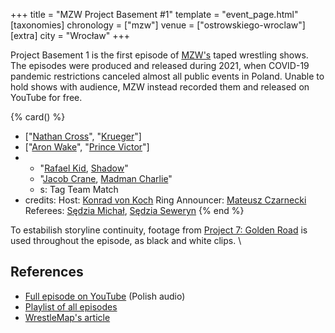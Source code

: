 +++
title = "MZW Project Basement #1"
template = "event_page.html"
[taxonomies]
chronology = ["mzw"]
venue = ["ostrowskiego-wroclaw"]
[extra]
city = "Wrocław"
+++

Project Basement 1 is the first episode of [MZW's](@/o/mzw.md) taped wrestling shows. The episodes were produced and released during 2021, when COVID-19 pandemic restrictions canceled almost all public events in Poland. Unable to hold shows with audience, MZW instead recorded them and released on YouTube for free.

{% card() %}
- ["[Nathan Cross](@/w/gabriel-queen.md)", "[Krueger](@/w/olgierd.md)"]
- ["[Aron Wake](@/w/aron-wake.md)", "[Prince Victor](@/w/vic-golden.md)"]
- - "[Rafael Kid](@/w/rafael-kid.md), [Shadow](@/w/shadow.md)"
  - "[Jacob Crane](@/w/jacob-crane.md), [Madman Charlie](@/w/madman-charlie.md)"
  - s: Tag Team Match
- credits:
    Host: [Konrad von Koch](@/w/konrad-von-koch.md)
    Ring Announcer: [Mateusz Czarnecki](@/w/mateusz-czarnecki.md)
    Referees: [Sędzia Michał](@/w/sedzia-michal.md), [Sędzia Seweryn](@/w/sedzia-seweryn.md)
{% end %}

To estabilish storyline continuity, footage from [Project 7: Golden Road](@/e/mzw/2020-01-18-mzw-project-7-golden-road.md) is used throughout the episode, as black and white clips. \

## References

* [Full episode on YouTube](https://www.youtube.com/watch?v=-5uQd-uYHtk) (Polish audio)
* [Playlist of all episodes](https://www.youtube.com/playlist?list=PL9jkhNR2Sx8gOYpibA7twIBHV7w3iyLB2)
* [WrestleMap's article](https://www.wrestlemap.com/news/Qefrgtjtj)
